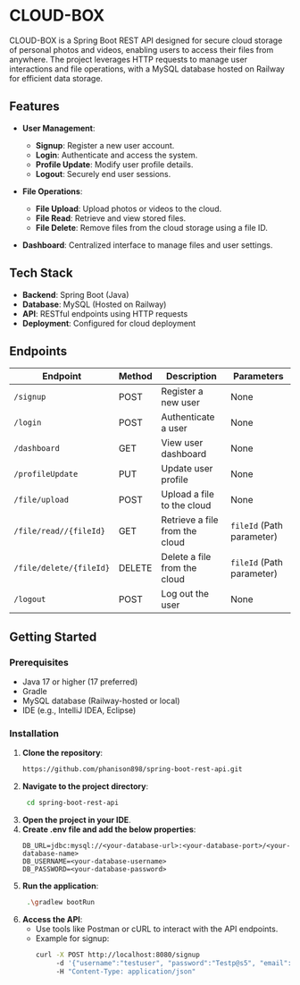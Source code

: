 # CLOUD-BOX

CLOUD-BOX is a Spring Boot REST API designed for secure cloud storage of personal photos and videos, enabling users to access their files from anywhere. The project leverages HTTP requests to manage user interactions and file operations, with a MySQL database hosted on Railway for efficient data storage.

## Features

- **User Management**:
    - **Signup**: Register a new user account.
    - **Login**: Authenticate and access the system.
    - **Profile Update**: Modify user profile details.
    - **Logout**: Securely end user sessions.

- **File Operations**:
    - **File Upload**: Upload photos or videos to the cloud.
    - **File Read**: Retrieve and view stored files.
    - **File Delete**: Remove files from the cloud storage using a file ID.

- **Dashboard**: Centralized interface to manage files and user settings.

## Tech Stack

- **Backend**: Spring Boot (Java)
- **Database**: MySQL (Hosted on Railway)
- **API**: RESTful endpoints using HTTP requests
- **Deployment**: Configured for cloud deployment

## Endpoints

| Endpoint                | Method | Description                     | Parameters                     |
|-------------------------|--------|---------------------------------|--------------------------------|
| `/signup`               | POST   | Register a new user            | None                           |
| `/login`                | POST   | Authenticate a user            | None                           |
| `/dashboard`            | GET    | View user dashboard            | None                           |
| `/profileUpdate`        | PUT    | Update user profile            | None                           |
| `/file/upload`          | POST   | Upload a file to the cloud     | None                           |
| `/file/read//{fileId}`  | GET    | Retrieve a file from the cloud | `fileId` (Path parameter)      |
| `/file/delete/{fileId}` | DELETE | Delete a file from the cloud   | `fileId` (Path parameter)      |
| `/logout`               | POST   | Log out the user               | None                           |

## Getting Started

### Prerequisites

- Java 17 or higher (17 preferred)
- Gradle
- MySQL database (Railway-hosted or local)
- IDE (e.g., IntelliJ IDEA, Eclipse)

### Installation

1. **Clone the repository**:
   ```bash
   https://github.com/phanison898/spring-boot-rest-api.git
   ```
2. **Navigate to the project directory**:
   ```bash
    cd spring-boot-rest-api
    ```
3. **Open the project in your IDE**.
4. **Create .env file and add the below properties**:
   ```
   DB_URL=jdbc:mysql://<your-database-url>:<your-database-port>/<your-database-name>
   DB_USERNAME=<your-database-username>
   DB_PASSWORD=<your-database-password>
   ```
5. **Run the application**:
   ```bash
    .\gradlew bootRun
   ```
6. **Access the API**:
   - Use tools like Postman or cURL to interact with the API endpoints.
   - Example for signup:
     ```bash
     curl -X POST http://localhost:8080/signup 
          -d '{"username":"testuser", "password":"Testp@s5", "email":"testuser@gmail.com"}'
          -H "Content-Type: application/json"
     ```